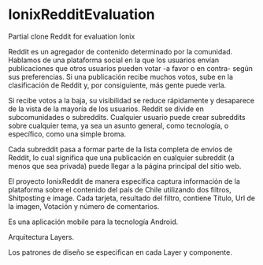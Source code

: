 # IonixRedditEvaluation
Partial clone Reddit for evaluation Ionix

Reddit es un agregador de contenido determinado por la comunidad. Hablamos de una plataforma social en la que los usuarios envían publicaciones que otros usuarios pueden votar -a favor o en contra- según sus preferencias. Si una publicación recibe muchos votos, sube en la clasificación de Reddit y, por consiguiente, más gente puede verla.

Si recibe votos a la baja, su visibilidad se reduce rápidamente y desaparece de la vista de la mayoría de los usuarios. Reddit se divide en subcomunidades o subreddits. Cualquier usuario puede crear subreddits sobre cualquier tema, ya sea un asunto general, como tecnología, o específico, como una simple broma.

Cada subreddit pasa a formar parte de la lista completa de envíos de Reddit, lo cual significa que una publicación en cualquier subreddit (a menos que sea privada) puede llegar a la página principal del sitio web.

El proyecto IonixReddit de manera específica captura información de la plataforma sobre el contenido del país de Chile utilizando dos filtros, Shitposting e image. Cada tarjeta, resultado del filtro, contiene Título, Url de la imagen, Votación y número de comentarios.

Es una aplicación mobile para la tecnología Android.

Arquitectura Layers.

Los patrones de diseño se especifican en cada Layer y componente.
